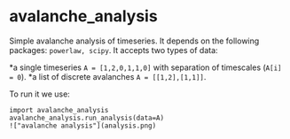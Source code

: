 # avalanche_analysis

Simple avalanche analysis of timeseries. It depends on the following packages: `powerlaw, scipy`.
It accepts two types of data:

*a single timeseries `A = [1,2,0,1,1,0]` with separation of timescales (`A[i] = 0`).
*a list of discrete avalanches `A = [[1,2],[1,1]]`.

To run it we use:

```
import avalanche_analysis
avalanche_analysis.run_analysis(data=A)
!["avalanche analysis"](analysis.png)
```